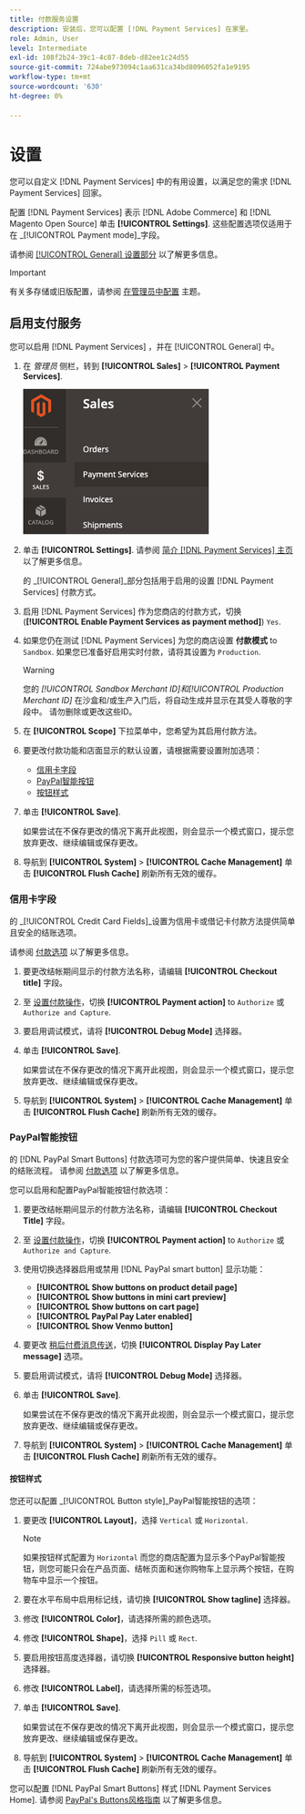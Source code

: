 ```yaml
---
title: 付款服务设置
description: 安装后，您可以配置 [!DNL Payment Services] 在家里。
role: Admin, User
level: Intermediate
exl-id: 108f2b24-39c1-4c87-8deb-d82ee1c24d55
source-git-commit: 724abe973094c1aa631ca34bd8096052fa1e9195
workflow-type: tm+mt
source-wordcount: '630'
ht-degree: 0%

---
```


# 设置

您可以自定义 [!DNL Payment Services] 中的有用设置，以满足您的需求 [!DNL Payment Services] 回家。

配置 [!DNL Payment Services] 表示 [!DNL Adobe Commerce] 和 [!DNL Magento Open Source] 单击 **[!UICONTROL Settings]**. 这些配置选项仅适用于在 _[!UICONTROL Payment mode]_字段。

请参阅 [[!UICONTROL General] 设置部分](#general-settings) 以了解更多信息。

>[!IMPORTANT]
>
> 有关多存储或旧版配置，请参阅 [在管理员中配置](configure-admin.md) 主题。

## 启用支付服务

您可以启用 [!DNL Payment Services] ，并在 [!UICONTROL General] 中。

1. 在 _管理员_ 侧栏，转到 **[!UICONTROL Sales]** > **[!UICONTROL Payment Services]**.

   ![主页视图](assets/payment-services-menu-small.png)

1. 单击 **[!UICONTROL Settings]**. 请参阅 [简介 [!DNL Payment Services] 主页](payments-home.md) 以了解更多信息。

   的 _[!UICONTROL General]_部分包括用于启用的设置 [!DNL Payment Services] 付款方式。

1. 启用 [!DNL Payment Services] 作为您商店的付款方式，切换(**[!UICONTROL Enable Payment Services as payment method]**) `Yes`.

1. 如果您仍在测试 [!DNL Payment Services] 为您的商店设置 **付款模式** to `Sandbox`. 如果您已准备好启用实时付款，请将其设置为 `Production`.

   >[!WARNING]
   >
   >您的 _[!UICONTROL Sandbox Merchant ID]_和_[!UICONTROL Production Merchant ID]_ 在沙盒和/或生产入门后，将自动生成并显示在其受人尊敬的字段中。 请勿删除或更改这些ID。

1. 在 **[!UICONTROL Scope]** 下拉菜单中，您希望为其启用付款方法。
1. 要更改付款功能和店面显示的默认设置，请根据需要设置附加选项：

   - [信用卡字段](#credit-card-fields)
   - [PayPal智能按钮](#paypal-smart-buttons)
   - [按钮样式](#button-style)

1. 单击 **[!UICONTROL Save]**.

   如果尝试在不保存更改的情况下离开此视图，则会显示一个模式窗口，提示您放弃更改、继续编辑或保存更改。

1. 导航到 **[!UICONTROL System]** > **[!UICONTROL Cache Management]** 单击 **[!UICONTROL Flush Cache]** 刷新所有无效的缓存。

### 信用卡字段

的 _[!UICONTROL Credit Card Fields]_设置为信用卡或借记卡付款方法提供简单且安全的结账选项。

请参阅 [付款选项](payments-options.md#paypal-smart-buttons) 以了解更多信息。

1. 要更改结帐期间显示的付款方法名称，请编辑 **[!UICONTROL Checkout title]** 字段。
1. 至 [设置付款操作](production.md#set-payment-services-as-payment-method)，切换 **[!UICONTROL Payment action]** to `Authorize` 或 `Authorize and Capture`.
1. 要启用调试模式，请将 **[!UICONTROL Debug Mode]** 选择器。
1. 单击 **[!UICONTROL Save]**.

   如果尝试在不保存更改的情况下离开此视图，则会显示一个模式窗口，提示您放弃更改、继续编辑或保存更改。

1. 导航到 **[!UICONTROL System]** > **[!UICONTROL Cache Management]** 单击 **[!UICONTROL Flush Cache]** 刷新所有无效的缓存。

### PayPal智能按钮

的 [!DNL PayPal Smart Buttons] 付款选项可为您的客户提供简单、快速且安全的结账流程。 请参阅 [付款选项](payments-options.md#paypal-smart-buttons) 以了解更多信息。

您可以启用和配置PayPal智能按钮付款选项：

1. 要更改结帐期间显示的付款方法名称，请编辑 **[!UICONTROL Checkout Title]** 字段。
1. 至 [设置付款操作](production.md#set-payment-services-as-payment-method)，切换 **[!UICONTROL Payment action]** to `Authorize` 或 `Authorize and Capture`.
1. 使用切换选择器启用或禁用 [!DNL PayPal smart button] 显示功能：
   - **[!UICONTROL Show buttons on product detail page]**
   - **[!UICONTROL Show buttons in mini cart preview]**
   - **[!UICONTROL Show buttons on cart page]**
   - **[!UICONTROL PayPal Pay Later enabled]**
   - **[!UICONTROL Show Venmo button]**

1. 要更改 [稍后付费消息传送](payments-options.md#pay-later-button)，切换 **[!UICONTROL Display Pay Later message]** 选项。
1. 要启用调试模式，请将 **[!UICONTROL Debug Mode]** 选择器。
1. 单击 **[!UICONTROL Save]**.

   如果尝试在不保存更改的情况下离开此视图，则会显示一个模式窗口，提示您放弃更改、继续编辑或保存更改。

1. 导航到 **[!UICONTROL System]** > **[!UICONTROL Cache Management]** 单击 **[!UICONTROL Flush Cache]** 刷新所有无效的缓存。

#### 按钮样式

您还可以配置 _[!UICONTROL Button style]_PayPal智能按钮的选项：

1. 要更改 **[!UICONTROL Layout]**，选择 `Vertical` 或 `Horizontal`.

   >[!NOTE]
   >
   > 如果按钮样式配置为 `Horizontal` 而您的商店配置为显示多个PayPal智能按钮，则您可能只会在产品页面、结帐页面和迷你购物车上显示两个按钮，在购物车中显示一个按钮。

1. 要在水平布局中启用标记线，请切换 **[!UICONTROL Show tagline]** 选择器。
1. 修改 **[!UICONTROL Color]**，请选择所需的颜色选项。
1. 修改 **[!UICONTROL Shape]**，选择 `Pill` 或 `Rect`.
1. 要启用按钮高度选择器，请切换 **[!UICONTROL Responsive button height]** 选择器。
1. 修改 **[!UICONTROL Label]**，请选择所需的标签选项。
1. 单击 **[!UICONTROL Save]**.

   如果尝试在不保存更改的情况下离开此视图，则会显示一个模式窗口，提示您放弃更改、继续编辑或保存更改。

1. 导航到 **[!UICONTROL System]** > **[!UICONTROL Cache Management]** 单击 **[!UICONTROL Flush Cache]** 刷新所有无效的缓存。

您可以配置 [!DNL PayPal Smart Buttons] 样式 [!DNL Payment Services Home]. 请参阅 [PayPal&#39;s Buttons风格指南](https://developer.paypal.com/docs/checkout/standard/customize/buttons-style-guide/) 以了解更多信息。
